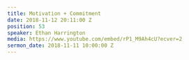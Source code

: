 ```yaml
---
title: Motivation + Commitment
date: 2018-11-12 20:11:00 Z
position: 53
speaker: Ethan Harrington
media: https://www.youtube.com/embed/rP1_M9Ah4cU?ecver=2
sermon_date: 2018-11-11 10:00:00 Z
---
```


